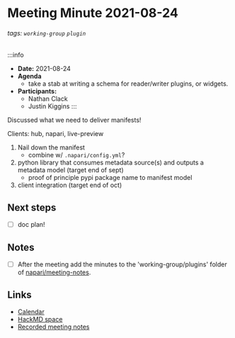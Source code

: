Meeting Minute 2021-08-24
===

###### tags: `working-group` `plugin`

:::info
- **Date:** 2021-08-24
- **Agenda**
    - take a stab at writing a schema for reader/writer plugins, or widgets.
- **Participants:**
    - Nathan Clack
    - Justin Kiggins
:::

<!-- Discussion goes here-->
Discussed what we need to deliver manifests!

Clients: hub, napari, live-preview

1. Nail down the manifest
    - combine w/ `.napari/config.yml`?
2. python library that consumes metadata source(s) and outputs a metadata model (target end of sept)
    - proof of principle pypi package name to manifest model
3. client integration (target end of oct)

## Next steps
<!-- Action items go here -->
 - [ ] doc plan!

## Notes 
<!-- Other important details discussed during the meeting can be entered here. -->

- [ ] After the meeting add the minutes to the 'working-group/plugins' folder of [napari/meeting-notes](https://github.com/napari/meeting-notes).

## Links

* [Calendar](https://calendar.google.com/calendar/u/0?cid=Y18zNXI5M2VjNnZ0cDhzbWhtN2R2NXVvdDB2NEBncm91cC5jYWxlbmRhci5nb29nbGUuY29t)
* [HackMD space](https://hackmd.io/team/napari-wg-plugin)
* [Recorded meeting notes](https://github.com/napari/meeting-notes/tree/master/2021/working-groups/plugins)